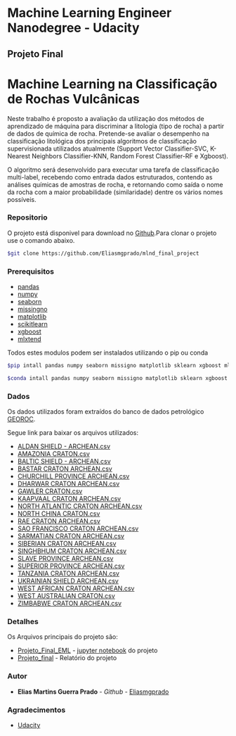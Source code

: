 
# Machine Learning Engineer Nanodegree - Udacity
## Projeto Final

# Machine Learning na Classificação de Rochas Vulcânicas

Neste trabalho é proposto a avaliação da utilização dos métodos de aprendizado de máquina para discriminar a litologia (tipo de rocha) a partir de dados de química de rocha. Pretende-se avaliar o desempenho na classificação litológica dos principais algoritmos de classificação supervisionada utilizados atualmente (Support Vector Classifier-SVC, K-Nearest Neighbors Classifier-KNN, Random Forest Classifier-RF e Xgboost).

O algoritmo será desenvolvido para executar uma tarefa de classificação multi-label, recebendo como entrada dados estruturados, contendo as análises químicas de amostras de rocha, e retornando como saída o nome da rocha com a maior probabilidade (similaridade) dentre os vários nomes possíveis.

### Repositorio

O projeto está disponivel para download no [Github](https://github.com/Eliasmgprado/mlnd_final_project).Para clonar o projeto use o comando abaixo.

```bash
$git clone https://github.com/Eliasmgprado/mlnd_final_project
```

### Prerequisitos

* [pandas](https://pandas.pydata.org/) 
* [numpy](http://www.numpy.org/)
* [seaborn](https://seaborn.pydata.org/)
* [missingno](https://github.com/ResidentMario/missingno)
* [matplotlib](https://matplotlib.org/)
* [scikitlearn](http://scikit-learn.org/stable/index.html)
* [xgboost](http://xgboost.readthedocs.io/en/latest/)
* [mlxtend](https://github.com/rasbt/mlxtend)


Todos estes modulos podem ser instalados utilizando o pip ou conda

```bash
$pip intall pandas numpy seaborn missigno matplotlib sklearn xgboost mlxtend
```
```bash
$conda intall pandas numpy seaborn missigno matplotlib sklearn xgboost mlxtend
```

### Dados

Os dados utilizados foram extraídos do banco de dados petrológico [GEOROC](http://georoc.mpch-mainz.gwdg.de/georoc/).

Segue link para baixar os arquivos utilizados:

* [ALDAN SHIELD - ARCHEAN.csv](http://georoc.mpch-mainz.gwdg.de/georoc/Csv_Downloads/Archean_Cratons_comp/ALDAN_SHIELD_-_ARCHEAN.csv)
* [AMAZONIA CRATON.csv](http://georoc.mpch-mainz.gwdg.de/georoc/Csv_Downloads/Archean_Cratons_comp/AMAZONIA_CRATON.csv)
* [BALTIC SHIELD - ARCHEAN.csv](http://georoc.mpch-mainz.gwdg.de/georoc/Csv_Downloads/Archean_Cratons_comp/BALTIC_SHIELD_-_ARCHEAN.csv)
* [BASTAR CRATON ARCHEAN.csv](http://georoc.mpch-mainz.gwdg.de/georoc/Csv_Downloads/Archean_Cratons_comp/BASTAR_CRATON_ARCHEAN.csv)
* [CHURCHILL PROVINCE ARCHEAN.csv](http://georoc.mpch-mainz.gwdg.de/georoc/Csv_Downloads/Archean_Cratons_comp/CHURCHILL_PROVINCE_ARCHEAN.csv)
* [DHARWAR CRATON ARCHEAN.csv](http://georoc.mpch-mainz.gwdg.de/georoc/Csv_Downloads/Archean_Cratons_comp/DHARWAR_CRATON_ARCHEAN.csv)
* [GAWLER CRATON.csv](http://georoc.mpch-mainz.gwdg.de/georoc/Csv_Downloads/Archean_Cratons_comp/GAWLER_CRATON.csv)
* [KAAPVAAL CRATON ARCHEAN.csv](http://georoc.mpch-mainz.gwdg.de/georoc/Csv_Downloads/Archean_Cratons_comp/KAAPVAAL_CRATON_ARCHEAN.csv)
* [NORTH ATLANTIC CRATON ARCHEAN.csv](http://georoc.mpch-mainz.gwdg.de/georoc/Csv_Downloads/Archean_Cratons_comp/NORTH_ATLANTIC_CRATON_ARCHEAN.csv)
* [NORTH CHINA CRATON.csv](http://georoc.mpch-mainz.gwdg.de/georoc/Csv_Downloads/Archean_Cratons_comp/NORTH_CHINA_CRATON.csv)
* [RAE CRATON ARCHEAN.csv](http://georoc.mpch-mainz.gwdg.de/georoc/Csv_Downloads/Archean_Cratons_comp/RAE_CRATON_ARCHEAN.csv)
* [SAO FRANCISCO CRATON ARCHEAN.csv](http://georoc.mpch-mainz.gwdg.de/georoc/Csv_Downloads/Archean_Cratons_comp/SAO_FRANCISCO_CRATON_ARCHEAN.csv)
* [SARMATIAN CRATON ARCHEAN.csv](http://georoc.mpch-mainz.gwdg.de/georoc/Csv_Downloads/Archean_Cratons_comp/SARMATIAN_CRATON_ARCHEAN.csv)
* [SIBERIAN CRATON ARCHEAN.csv](http://georoc.mpch-mainz.gwdg.de/georoc/Csv_Downloads/Archean_Cratons_comp/SIBERIAN_CRATON_ARCHEAN.csv)
* [SINGHBHUM CRATON ARCHEAN.csv](http://georoc.mpch-mainz.gwdg.de/georoc/Csv_Downloads/Archean_Cratons_comp/SINGHBHUM_CRATON_ARCHEAN.csv)
* [SLAVE PROVINCE ARCHEAN.csv](http://georoc.mpch-mainz.gwdg.de/georoc/Csv_Downloads/Archean_Cratons_comp/SLAVE_PROVINCE_ARCHEAN.csv)
* [SUPERIOR PROVINCE ARCHEAN.csv](http://georoc.mpch-mainz.gwdg.de/georoc/Csv_Downloads/Archean_Cratons_comp/SUPERIOR_PROVINCE_ARCHEAN.csv)
* [TANZANIA CRATON ARCHEAN.csv](http://georoc.mpch-mainz.gwdg.de/georoc/Csv_Downloads/Archean_Cratons_comp/TANZANIA_CRATON_ARCHEAN.csv)
* [UKRAINIAN SHIELD ARCHEAN.csv](http://georoc.mpch-mainz.gwdg.de/georoc/Csv_Downloads/Archean_Cratons_comp/UKRAINIAN_SHIELD_ARCHEAN.csv)
* [WEST AFRICAN CRATON ARCHEAN.csv](http://georoc.mpch-mainz.gwdg.de/georoc/Csv_Downloads/Archean_Cratons_comp/WEST_AFRICAN_CRATON_ARCHEAN.csv)
* [WEST AUSTRALIAN CRATON.csv](http://georoc.mpch-mainz.gwdg.de/georoc/Csv_Downloads/Archean_Cratons_comp/WEST_AUSTRALIAN_CRATON.csv)
* [ZIMBABWE CRATON ARCHEAN.csv](http://georoc.mpch-mainz.gwdg.de/georoc/Csv_Downloads/Archean_Cratons_comp/ZIMBABWE_CRATON_ARCHEAN.csv)


### Detalhes

Os Arquivos principais do projeto são:

* [Projeto_Final_EML](https://github.com/Eliasmgprado/mlnd_final_project/blob/master/Projeto_Final_EML.ipynb) - [jupyter notebook](http://jupyter.org/) do projeto 
* [Projeto_final](https://github.com/Eliasmgprado/mlnd_final_project/blob/master/Projeto_final.pdf) - Relatório do projeto

### Autor

* **Elias Martins Guerra Prado** - *Github* - [Eliasmgprado](https://github.com/Eliasmgprado)

### Agradecimentos

* [Udacity](https://br.udacity.com/)



```python

```
